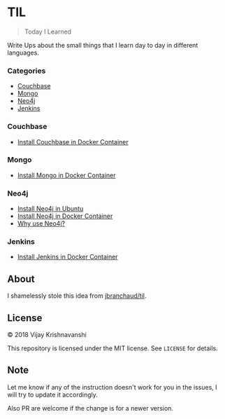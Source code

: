 # TIL

> Today I Learned

Write Ups about the small things that I learn day to day in different languages.

### Categories

* [Couchbase](#Couchbase)
* [Mongo](#Mongo)
* [Neo4j](#Neo4j)
* [Jenkins](#Jenkins)

### Couchbase

* [Install Couchbase in Docker Container](couchbase/install-couchbase-in-a-docker-container.md)

### Mongo

* [Install Mongo in Docker Container](mongo/install-mongo-in-a-docker-container.md)

### Neo4j

* [Install Neo4j in Ubuntu](neo4j/install-neo4j-in-ubuntu.md)
* [Install Neo4j in Docker Container](neo4j/install-neo4j-in-docker-container.md)
* [Why use Neo4j?](neo4j/why-use-neo4j.md)

### Jenkins

* [Install Jenkins in Docker Container](jenkins/install-jenkins-in-docker-container.md)

## About

I shamelessly stole this idea from
[jbranchaud/til](https://github.com/jbranchaud/til).

## License

&copy; 2018 Vijay Krishnavanshi

This repository is licensed under the MIT license. See `LICENSE` for
details.

## Note

Let me know if any of the instruction doesn't work for you in the issues, I will try to update it accordingly.

Also PR are welcome if the change is for a newer version. 


